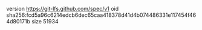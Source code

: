 version https://git-lfs.github.com/spec/v1
oid sha256:fcd5a96c6214edcb6dec65caa418378d41d4b074486331e117454f464d80171b
size 51934
